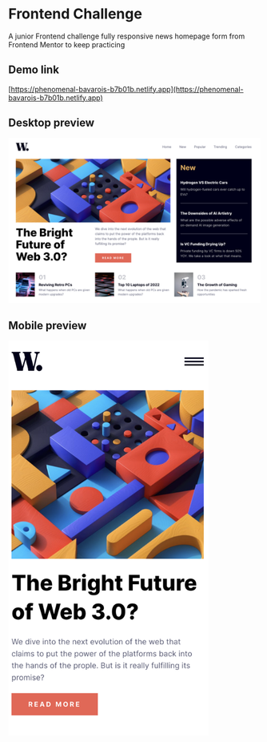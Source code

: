 # Frontend Challenge

A junior Frontend challenge fully responsive news homepage form from Frontend Mentor to keep practicing

## Demo link

[https://phenomenal-bavarois-b7b01b.netlify.app](https://phenomenal-bavarois-b7b01b.netlify.app)

## Desktop preview

![Desktop](./public/desktop-preview.png)

## Mobile preview

<img src='./public/mobile-preview.png' width="400"/>
